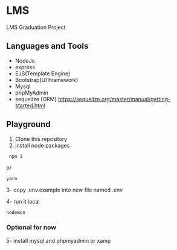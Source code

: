 # LMS

LMS Graduation Project
## Languages and Tools
- NodeJs
- express
- EJS(Template Engine)
- Bootstrap(UI Framework)
- Mysql
- phpMyAdmin
- sequelize (ORM) https://sequelize.org/master/manual/getting-started.html

## Playground

1. Clone this repository
2. install node packages
```
 npm i
```
or 
```
yarn
```

3- copy .env.example into new file named .env

4- run it local
```
nodemon
```

### Optional for now 
5- install mysql and phpmyadmin or xamp